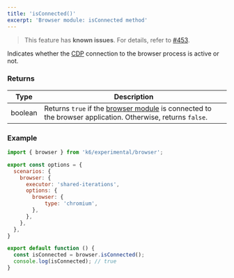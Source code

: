 ```yaml
---
title: 'isConnected()'
excerpt: 'Browser module: isConnected method'
---
```


<Blockquote mod="attention">

This feature has **known issues**.
For details, refer to [#453](https://github.com/grafana/xk6-browser/issues/453).

</Blockquote>

Indicates whether the [CDP](https://chromedevtools.github.io/devtools-protocol/) connection to the browser process is active or not.

### Returns

| Type    | Description                                                                                    |
| ------- | ---------------------------------------------------------------------------------------------- |
| boolean | Returns `true` if the [browser module](/javascript-api/k6-experimental/browser) is connected to the browser application. Otherwise, returns `false`. |


### Example

<CodeGroup labels={[]}>

```javascript
import { browser } from 'k6/experimental/browser';

export const options = {
  scenarios: {
    browser: {
      executor: 'shared-iterations',
      options: {
        browser: {
            type: 'chromium',
        },
      },
    },
  },
}

export default function () {
  const isConnected = browser.isConnected();
  console.log(isConnected); // true
}
```

</CodeGroup>
